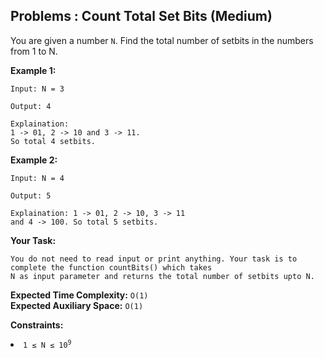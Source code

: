 ## Problems : Count Total Set Bits (Medium)
You are given a number ```N```. Find the total number of setbits in the numbers from 1 to N. 

**Example 1:**
```
Input: N = 3

Output: 4

Explaination: 
1 -> 01, 2 -> 10 and 3 -> 11. 
So total 4 setbits.
```

**Example 2:**
```
Input: N = 4

Output: 5

Explaination: 1 -> 01, 2 -> 10, 3 -> 11 
and 4 -> 100. So total 5 setbits.
```

**Your Task:**
```
You do not need to read input or print anything. Your task is to complete the function countBits() which takes
N as input parameter and returns the total number of setbits upto N.
```

**Expected Time Complexity:** ```O(1)```<br>
**Expected Auxiliary Space:** ```O(1)```

**Constraints:**
<li><code>1 ≤ N ≤ 10<sup>9</sup></code></li>